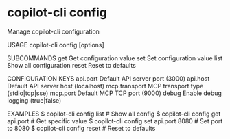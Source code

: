 # copilot-cli config

Manage copilot-cli configuration

USAGE
  copilot-cli config <subcommand> [options]

SUBCOMMANDS
  get <key>       Get configuration value
  set <key>       Set configuration value
  list            Show all configuration
  reset           Reset to defaults

CONFIGURATION KEYS
  api.port        Default API server port (3000)
  api.host        Default API server host (localhost)
  mcp.transport   MCP transport type (stdio|tcp|sse)
  mcp.port        Default MCP TCP port (9000)
  debug           Enable debug logging (true|false)

EXAMPLES
  $ copilot-cli config list                  # Show all config
  $ copilot-cli config get api.port          # Get specific value
  $ copilot-cli config set api.port 8080     # Set port to 8080
  $ copilot-cli config reset                 # Reset to defaults